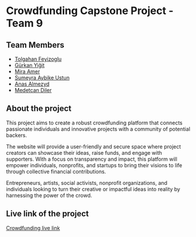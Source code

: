 # Crowdfunding Capstone Project - Team 9

## Team Members

- [Tolgahan Feyizoglu](#)
- [Gürkan Yiğit](https://github.com/gurkanyigitgr)
- [Mira Amer](https://github.com/bohemianmir)
- [Sumeyra Aybike Ustun](https://github.com/aybikeustun)
- [Anas Almezyd](#)
- [Medetcan Diler](https://github.com/medetcandiler)

## About the project

This project aims to create a robust crowdfunding platform that connects passionate individuals and innovative projects with a community of potential backers. 

The website will provide a user-friendly and secure space where project creators can showcase their ideas, raise funds, and engage with supporters. With a focus on transparency and impact, this platform will empower individuals, nonprofits, and startups to bring their visions to life through collective financial contributions.

Entrepreneurs, artists, social activists, nonprofit organizations, and individuals looking to turn their creative or impactful ideas into reality by harnessing the power of the crowd.

## Live link of the project

[Crowdfunding live link](#)




